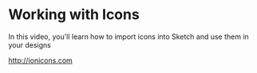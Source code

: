 # Working with Icons

In this video, you'll learn how to import icons into Sketch and use them in your designs

http://ionicons.com

